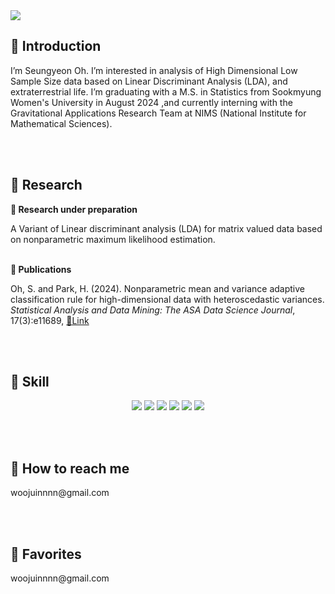 <img src="https://capsule-render.vercel.app/api?type=wave&color=e3d5ca&height=400&section=header&text=Stat%20Log&fontSize=90&fontColor=6c584c" />

<h2>🍩 Introduction </h2>
   I’m Seungyeon Oh. I’m interested in analysis of High Dimensional Low Sample Size data based on Linear Discriminant Analysis (LDA), and extraterrestrial life. I’m graduating with a M.S. in Statistics from Sookmyung Women's University in August 2024
   ,and currently interning with the Gravitational Applications Research Team at NIMS (National Institute for Mathematical Sciences).
   
<br> <br> 

<h2>🍩 Research</h2>
<p><b>🍪 Research under preparation</b></p>
   A Variant of Linear discriminant analysis (LDA) for matrix valued data based on nonparametric maximum likelihood estimation. <br><br>
<p><b>🍪 Publications</b></p>
Oh, S. and Park, H. (2024). Nonparametric mean and variance adaptive
classification rule for high-dimensional data with heteroscedastic variances.
<em>Statistical Analysis and Data Mining: The ASA Data Science Journal</em>,
17(3):e11689, <a href="https://doi.org/10.1002/sam.11689">🔗Link</a>

<br> <br>

<h2>🍩 Skill </h2> <div align=center> 
<img src="https://img.shields.io/badge/R-276DC3?style=for-the-badge&logo=r&logoColor=white">
<img src="https://img.shields.io/badge/Python-3776AB?style=for-the-badge&logo=python&logoColor=white">
<img src="https://img.shields.io/badge/latex-008080?style=for-the-badge&logo=latex&logoColor=white"> 
<img src="https://img.shields.io/badge/Sqlite-003B57?style=for-the-badge&logo=sqlite&logoColor=white">
<img src="https://img.shields.io/badge/Keras-D00000?style=for-the-badge&logo=keras&logoColor=white"> 
<img src="https://img.shields.io/badge/Streamlit-FF4B4B?style=for-the-badge&logo=streamlit&logoColor=white"> 


<br> <br>

<div align=left> <h2>🍩 How to reach me</h2> 
  woojuinnnn@gmail.com

<br> <br>

<h2>🍩 Favorites</h2> 
  woojuinnnn@gmail.com

<!---
SeungyeonOh-1999/SeungyeonOh-1999 is a ✨ special ✨ repository because its `README.md` (this file) appears on your GitHub profile.
You can click the Preview link to take a look at your changes.
--->
